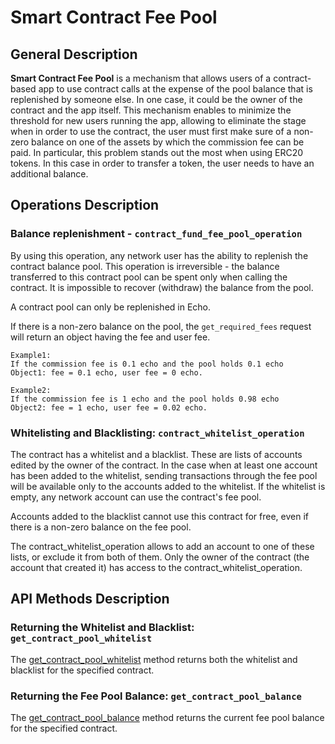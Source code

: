 # Smart Contract Fee Pool

## General Description

**Smart Contract Fee Pool** is a mechanism that allows users of a
contract-based app to use contract calls at the expense of the pool
balance that is replenished by someone else. In one case, it could be
the owner of the contract and the app itself. This mechanism enables to
minimize the threshold for new users running the app, allowing to
eliminate the stage when in order to use the contract, the user must
first make sure of a non-zero balance on one of the assets by which the
commission fee can be paid. In particular, this problem stands out the
most when using ERC20 tokens. In this case in order to transfer a token,
the user needs to have an additional balance. 

## Operations Description

### Balance replenishment - `contract_fund_fee_pool_operation`

By using this operation, any network user has the ability to replenish
the contract balance pool. This operation is irreversible - the balance
transferred to this contract pool can be spent only when calling the
contract. It is impossible to recover (withdraw) the balance from the
pool. 

A contract pool can only be replenished in Echo.

If there is a non-zero balance on the pool, the `get_required_fees` 
request will return an object having the fee and user fee.

```
Example1: 
If the commission fee is 0.1 echo and the pool holds 0.1 echo
Object1: fee = 0.1 echo, user fee = 0 echo.

Example2:
If the commission fee is 1 echo and the pool holds 0.98 echo
Object2: fee = 1 echo, user fee = 0.02 echo.
```

### Whitelisting and Blacklisting: `contract_whitelist_operation`

The contract has a whitelist and a blacklist. These are lists of
accounts edited by the owner of the contract. In the case when at least
one account has been added to the whitelist, sending transactions
through the fee pool will be available only to the accounts added to the
whitelist. If the whitelist is empty, any network account can use the
contract's fee pool.

Accounts added to the blacklist cannot use this contract for free, even
if there is a non-zero balance on the fee pool. 

The contract_whitelist_operation allows to add an account to one of
these lists, or exclude it from both of them. Only the owner of the
contract (the account that created it) has access to the
contract_whitelist_operation.

## API Methods Description

### Returning the Whitelist and Blacklist: `get_contract_pool_whitelist`

The [get_contract_pool_whitelist](/api-reference/echo-node-api/database-api/contract-api.md#get_contract_pool_whitelist-id) method returns both the whitelist and
blacklist for the specified contract. 

### Returning the Fee Pool Balance: `get_contract_pool_balance`

The [get_contract_pool_balance](/api-reference/echo-node-api/database-api/contract-api.md#get_contract_pool_balance-id) method returns the current fee pool
balance for the specified contract.

